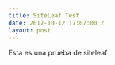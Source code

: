 ```yaml
---
title: SiteLeaf Test
date: 2017-10-12 17:07:00 Z
layout: post
---
```


Esta es una prueba de siteleaf